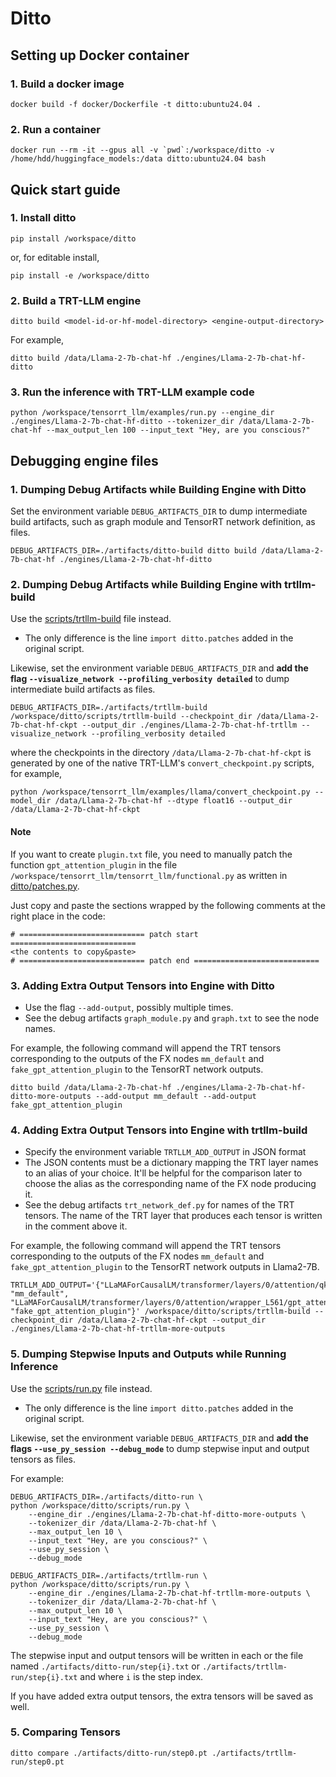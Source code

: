 # Ditto

## Setting up Docker container
### 1. Build a docker image
```
docker build -f docker/Dockerfile -t ditto:ubuntu24.04 .
```

### 2. Run a container
```
docker run --rm -it --gpus all -v `pwd`:/workspace/ditto -v /home/hdd/huggingface_models:/data ditto:ubuntu24.04 bash
```


## Quick start guide
### 1. Install ditto
```
pip install /workspace/ditto
```
or, for editable install,
```
pip install -e /workspace/ditto
```

### 2. Build a TRT-LLM engine
```
ditto build <model-id-or-hf-model-directory> <engine-output-directory>
```
For example,
```
ditto build /data/Llama-2-7b-chat-hf ./engines/Llama-2-7b-chat-hf-ditto
```

### 3. Run the inference with TRT-LLM example code
```
python /workspace/tensorrt_llm/examples/run.py --engine_dir ./engines/Llama-2-7b-chat-hf-ditto --tokenizer_dir /data/Llama-2-7b-chat-hf --max_output_len 100 --input_text "Hey, are you conscious?"
```


## Debugging engine files
### 1. Dumping Debug Artifacts while Building Engine with Ditto
Set the environment variable `DEBUG_ARTIFACTS_DIR` to dump intermediate build artifacts, such as graph module and TensorRT network definition, as files.
```
DEBUG_ARTIFACTS_DIR=./artifacts/ditto-build ditto build /data/Llama-2-7b-chat-hf ./engines/Llama-2-7b-chat-hf-ditto
```

### 2. Dumping Debug Artifacts while Building Engine with trtllm-build
Use the [scripts/trtllm-build](scripts/trtllm-build) file instead.
* The only difference is the line `import ditto.patches` added in the original script.

Likewise, set the environment variable `DEBUG_ARTIFACTS_DIR` and **add the flag `--visualize_network --profiling_verbosity detailed`** to dump intermediate build artifacts as files.
```
DEBUG_ARTIFACTS_DIR=./artifacts/trtllm-build /workspace/ditto/scripts/trtllm-build --checkpoint_dir /data/Llama-2-7b-chat-hf-ckpt --output_dir ./engines/Llama-2-7b-chat-hf-trtllm --visualize_network --profiling_verbosity detailed
```
where the checkpoints in the directory `/data/Llama-2-7b-chat-hf-ckpt` is generated by one of the native TRT-LLM's `convert_checkpoint.py` scripts, for example,
```
python /workspace/tensorrt_llm/examples/llama/convert_checkpoint.py --model_dir /data/Llama-2-7b-chat-hf --dtype float16 --output_dir /data/Llama-2-7b-chat-hf-ckpt
```

#### Note
If you want to create `plugin.txt` file, you need to manually patch the function `gpt_attention_plugin` in the file `/workspace/tensorrt_llm/tensorrt_llm/functional.py` as written in [ditto/patches.py](src/ditto/patches.py).

Just copy and paste the sections wrapped by the following comments at the right place in the code:
```
# ============================ patch start ============================
<the contents to copy&paste>
# ============================ patch end ============================
```


### 3. Adding Extra Output Tensors into Engine with Ditto
* Use the flag `--add-output`, possibly multiple times.
* See the debug artifacts `graph_module.py` and `graph.txt` to see the node names.

For example, the following command will append the TRT tensors corresponding to the outputs of the FX nodes `mm_default` and `fake_gpt_attention_plugin` to the TensorRT network outputs.
```
ditto build /data/Llama-2-7b-chat-hf ./engines/Llama-2-7b-chat-hf-ditto-more-outputs --add-output mm_default --add-output fake_gpt_attention_plugin
```


### 4. Adding Extra Output Tensors into Engine with trtllm-build
* Specify the environment variable `TRTLLM_ADD_OUTPUT` in JSON format
* The JSON contents must be a dictionary mapping the TRT layer names to an alias of your choice. It'll be helpful for the comparison later to choose the alias as the corresponding name of the FX node producing it.
* See the debug artifacts `trt_network_def.py` for names of the TRT tensors. The name of the TRT layer that produces each tensor is written in the comment above it.

For example, the following command will append the TRT tensors corresponding to the outputs of the FX nodes `mm_default` and `fake_gpt_attention_plugin` to the TensorRT network outputs in Llama2-7B.
```
TRTLLM_ADD_OUTPUT='{"LLaMAForCausalLM/transformer/layers/0/attention/qkv/multiply_collect_L272/multiply_and_lora_L246/matmul_L1048/cast_L855/CAST_0": "mm_default", "LLaMAForCausalLM/transformer/layers/0/attention/wrapper_L561/gpt_attention_L5154/PLUGIN_V2_GPTAttention_0": "fake_gpt_attention_plugin"}' /workspace/ditto/scripts/trtllm-build --checkpoint_dir /data/Llama-2-7b-chat-hf-ckpt --output_dir ./engines/Llama-2-7b-chat-hf-trtllm-more-outputs
```

### 5. Dumping Stepwise Inputs and Outputs while Running Inference
Use the [scripts/run.py](scripts/run.py) file instead.
* The only difference is the line `import ditto.patches` added in the original script.

Likewise, set the environment variable `DEBUG_ARTIFACTS_DIR` and **add the flags `--use_py_session --debug_mode`** to dump stepwise input and output tensors as files.

For example:
```
DEBUG_ARTIFACTS_DIR=./artifacts/ditto-run \
python /workspace/ditto/scripts/run.py \
    --engine_dir ./engines/Llama-2-7b-chat-hf-ditto-more-outputs \
    --tokenizer_dir /data/Llama-2-7b-chat-hf \
    --max_output_len 10 \
    --input_text "Hey, are you conscious?" \
    --use_py_session \
    --debug_mode

DEBUG_ARTIFACTS_DIR=./artifacts/trtllm-run \
python /workspace/ditto/scripts/run.py \
    --engine_dir ./engines/Llama-2-7b-chat-hf-trtllm-more-outputs \
    --tokenizer_dir /data/Llama-2-7b-chat-hf \
    --max_output_len 10 \
    --input_text "Hey, are you conscious?" \
    --use_py_session \
    --debug_mode
```

The stepwise input and output tensors will be written in each or the file named `./artifacts/ditto-run/step{i}.txt` or `./artifacts/trtllm-run/step{i}.txt` and  where `i` is the step index.

If you have added extra output tensors, the extra tensors will be saved as well.


### 5. Comparing Tensors
```
ditto compare ./artifacts/ditto-run/step0.pt ./artifacts/trtllm-run/step0.pt
```
